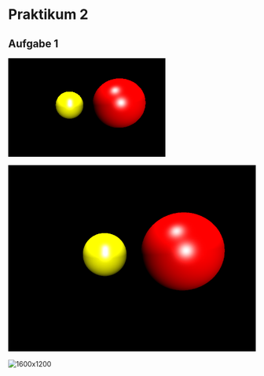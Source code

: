 # Praktikum 2

## Aufgabe 1
![320x200](2balls_320x200.bmp)

![800x600](2balls_800x600.bmp)

![1600x1200](2balls_1600x1200.bmp)
